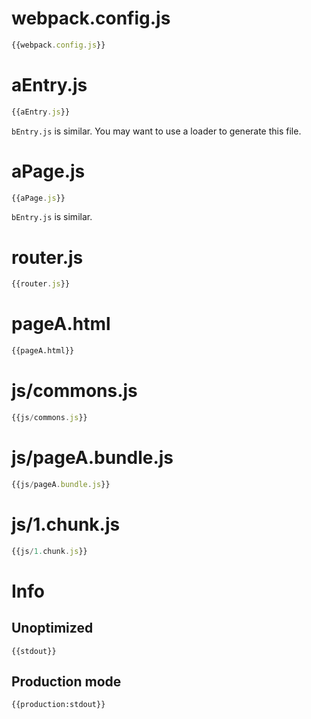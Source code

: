 # webpack.config.js

``` javascript
{{webpack.config.js}}
```

# aEntry.js

``` javascript
{{aEntry.js}}
```

`bEntry.js` is similar. You may want to use a loader to generate this file.

# aPage.js

``` javascript
{{aPage.js}}
```

`bEntry.js` is similar.

# router.js

``` javascript
{{router.js}}
```

# pageA.html

``` html
{{pageA.html}}
```

# js/commons.js

``` javascript
{{js/commons.js}}
```

# js/pageA.bundle.js

``` javascript
{{js/pageA.bundle.js}}
```

# js/1.chunk.js

``` javascript
{{js/1.chunk.js}}
```

# Info

## Unoptimized

```
{{stdout}}
```

## Production mode

```
{{production:stdout}}
```
